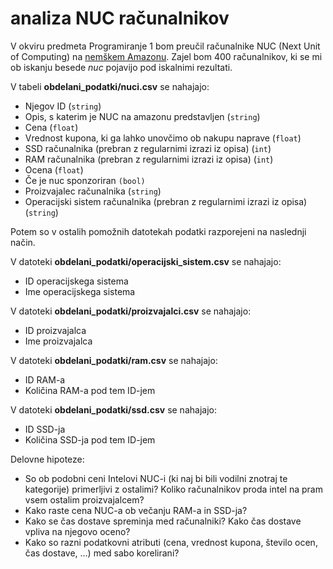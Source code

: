 # analiza NUC računalnikov

V okviru predmeta Programiranje 1 bom preučil računalnike NUC (Next Unit of Computing) na [nemškem Amazonu](https://www.amazon.de/-/en/s?k=nuc&page=2&crid=3VIZDYTXC6EN7&qid=1666151008&sprefix=n%2Caps%2C187&ref=sr_pg_2).
Zajel bom 400 računalnikov, ki se mi ob iskanju besede *nuc* pojavijo pod iskalnimi rezultati.

V tabeli **obdelani_podatki/nuci.csv** se nahajajo:
* Njegov ID (`string`)
* Opis, s katerim je NUC na amazonu predstavljen (`string`)
* Cena (`float`)
* Vrednost kupona, ki ga lahko unovčimo ob nakupu naprave (`float`)
* SSD računalnika (prebran z regularnimi izrazi iz opisa) (`int`)
* RAM računalnika (prebran z regularnimi izrazi iz opisa) (`int`)
* Ocena (`float`)
* Če je nuc sponzoriran `(bool)`
* Proizvajalec računalnika (`string`)
* Operacijski sistem računalnika (prebran z regularnimi izrazi iz opisa) (`string`)

Potem so v ostalih pomožnih datotekah podatki razporejeni na naslednji način. 

V datoteki **obdelani_podatki/operacijski_sistem.csv** se nahajajo:
* ID operacijskega sistema
* Ime operacijskega sistema

V datoteki **obdelani_podatki/proizvajalci.csv** se nahajajo:
* ID proizvajalca
* Ime proizvajalca

V datoteki **obdelani_podatki/ram.csv** se nahajajo:
* ID RAM-a
* Količina RAM-a pod tem ID-jem

V datoteki **obdelani_podatki/ssd.csv** se nahajajo:
* ID SSD-ja
* Količina SSD-ja pod tem ID-jem

Delovne hipoteze:
* So ob podobni ceni Intelovi NUC-i (ki naj bi bili vodilni znotraj te kategorije) primerljivi z ostalimi? 
  Koliko računalnikov proda intel na pram vsem ostalim proizvajalcem?
* Kako raste cena NUC-a ob večanju RAM-a in SSD-ja?
* Kako se čas dostave spreminja med računalniki? Kako čas dostave vpliva na njegovo oceno?
* Kako so razni podatkovni atributi (cena, vrednost kupona, število ocen, čas dostave, ...) med sabo korelirani?
